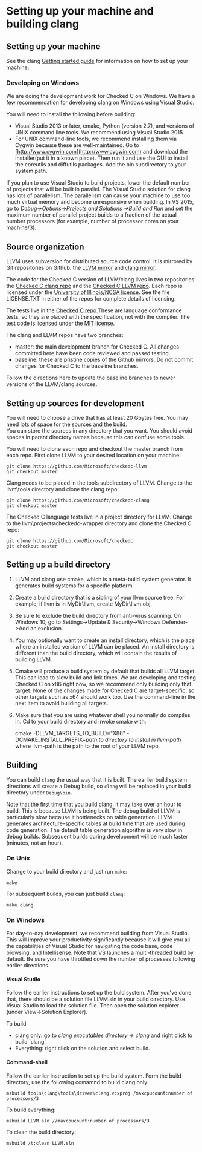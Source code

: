 # Setting up your machine and building clang

## Setting up your machine

See the clang [Getting started guide](http://clang.llvm.org/get_started.html) for information
on how to set up your machine.

### Developing on Windows

We are doing the development work for Checked C on Windows. We have a few recommendation for developing 
clang on Windows using Visual Studio. 
 
You will need to install the following before building: 

- Visual Studio 2013 or later, cmake, Python (version 2.7), and versions of UNIX command line tools. We
recommend using Visual Studio 2015. 
- For UNIX command-line tools, we recommend installing them via Cygwin because these are well-maintained. 
Go to [http://www.cygwin.com](http://www.cygwin.com) and download the installer(put it in a known place).
Then run it and use the GUI to install the coreutils and diffutils packages.  Add the bin subdirectory to your system path.

If you plan to use Visual Studio to build projects, lower the default number of projects that will be built in parallel. 
The Visual Studio solution for clang has lots of parallelism. The parallelism can cause your machine to use too much
virtual memory and become unresponsive when building.  In VS 2015, go to _Debug->Options->Projects and Solutions ->Build and Run_ and 
set the maximum number of parallel project builds to a fraction of the actual number processors
(for example, number of processor cores on your machine/3).

## Source organization
LLVM uses subversion for distributed source code control.   It is mirrored by Git repositories on Github: the
[LLVM mirror](https://github.com/llvm-mirror/llvm) and
[clang mirror](https://github.com/llvm-mirror/clang).

The code for the Checked C version of LLVM/clang lives in two repositories: the [Checked C clang repo](https://github.com/Microsoft/checked-clang)
and the [Checked C LLVM repo](https://github.com/Microsoft/checkedc-llvm).  Each repo is licensed 
under the [University of Illinois/NCSA license](https://opensource.org/licenses/NCSA).
See the file LICENSE.TXT in either of the repos for complete details of licensing.  

The tests live in the [Checked C repo](https://github.com/Microsoft/checkedc).These are
language conformance tests, so they are placed with the specification, not with the compiler.
The test code is licensed under the [MIT license](https://opensource.org/licenses/MIT).  

The clang and LLVM repos have two branches:

- master: the main development branch  for Checked C.   All changes committed here have been code reviewed and passed testing.
- baseline: these are pristine copies of the Github mirrors.   Do not commit changes for Checked C to the baseline branches.

Follow the directions here to update the baseline branches to newer versions of the LLVM/clang sources.

## Setting up sources for development

You will need to choose a drive that has at least 20 Gbytes free.  You may need lots of space for the sources and the build.   
You can store the sources in any directory that you want.  You should avoid spaces in parent directory names because this can confuse some tools.

You will need to clone each repo and checkout the master branch from each repo.  First clone LLVM to your desired location on your machine:
```
git clone https://github.com/Microsoft/checkedc-llvm
git checkout master
```
Clang  needs to be placed in the tools subdirectory of LLVM.  Change to the llvm\tools directory and clone the clang repo:
```
git clone https://github.com/Microsoft/checkedc-clang
git checkout master
```
The Checked C language tests live in a project directory for LLVM.  Change to the  llvm\projects\checkedc-wrapper directory
and clone the Checked C repo:
```
git clone https://github.com/Microsoft/checkedc
git checkout master
```

## Setting up a build directory

1. LLVM and clang use cmake, which is a meta-build system generator. It generates build systems for a specific platform.
2. Create a build directory that is a sibling of your llvm source tree.  For example, if llvm is in MyDir\llvm, create MyDir\llvm.obj.      
3. Be sure to exclude the build directory from anti-virus scanning.   On Windows 10, go to Settings->Update & Security->Windows Defender->Add an exclusion.
4. You may optionally want to create an install directory, which is the place where an installed version of LLVM can be placed. 
An install directory is different than the build directory, which will contain the results of building LLVM.
5. Cmake will produce a build system by default that builds all LLVM target.  This can lead to slow build and link times.  We are developing and testing
   Checked C on x86 right now, so we recommend only building only that target.  None of the changes made for Checked C are target-specific, so other targets such as
   x64 should work too.  Use the command-line in the next item to avoid building all targets.
6. Make sure that you are using whatever shell you normally do compiles in.  Cd to your build directory and invoke cmake with: 

	cmake -DLLVM\_TARGETS\_TO\_BUILD="X86" -DCMAKE\_INSTALL\_PREFIX=_path to directory to install in_  _llvm-path_
where llvm-path is the path to the root of your LLVM repo.
	
## Building

You can build `clang` the usual way that it is built.   The earlier build system directions will create a Debug build,
so `clang` will be replaced in your build directory under `Debug\bin`.

Note that the first time that you build clang, it may take over an hour to build.  This is because LLVM is being
built.   The debug build of LLVM is particularly slow because it bottlenecks on table generation. LLVM generates architecture-specific
tables at build time that are used during code generation.  The default table generation algorithm is very slow in debug builds.
Subsequent builds during development will be much faster (minutes, not an hour).

### On Unix

Change to your build directory and just run `make`:

	make

For subsequent builds, you can just build `clang`:

	make clang

### On Windows

For day-to-day development, we recommend building from Visual Studio.  This will improve your productivity significantly because it will give you
all the capabilities of Visual Studio for navigating the code base, code browsing, and Intellisense.  Note that VS launches a multi-threaded build 
by default.  Be sure you have throttled down the number of processes following earlier directions. 

#### Visual Studio
Follow the earlier instructions to set up the buld system.  After you've done that, there should be a solution file LLVM.sln in
your build directory.  Use Visual Studio to load the solution file. Then open the solution explorer (under View->Solution Explorer). 

To build

- clang only: go to _clang executables directory -> clang_ and right click to build `clang'.
- Everything: right click on the solution and select build.

#### Command-shell

Follow the earlier instruction to set up the build system.  Form the build directory, use the following comamnd to build clang only:

	msbuild tools\clang\tools\driver\clang.vcxproj /maxcpucount:number of processors/3

To build everything:

	msbuild LLVM.sln //maxcpucount:number of processors/3

To clean the build directory:

	msbuild /t:clean LLVM.sln
